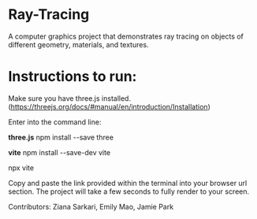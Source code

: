 # Ray-Tracing
A computer graphics project that demonstrates ray tracing on objects of different geometry, materials, and textures. 

# Instructions to run:
Make sure you have three.js installed.
(https://threejs.org/docs/#manual/en/introduction/Installation) 

Enter into the command line: 

**three.js**
npm install --save three

**vite**
npm install --save-dev vite

npx vite

Copy and paste the link provided within the terminal into your browser url section. 
The project will take a few seconds to fully render to your screen.

Contributors: Ziana Sarkari, Emily Mao, Jamie Park
